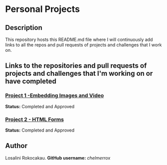 # Personal Projects

## Description

This repository hosts this README.md file where I will continuously add links to all the repos and pull requests of projects and challenges that I work on.

## Links to the repositories and pull requests of projects and challenges that I'm working on or have completed

### <a href="https://github.com/jamestucker1988/jamestucker1988microverse_embeded-image-project1-combo">Project 1 -Embedding Images and Video</a>

**Status:** Completed and Approved

### <a href="https://github.com/jamestucker1988/form-project2-microverse-curriculum">Project 2 - HTML Forms</a>

**Status:** Completed and Approved

## Author

Losalini Rokocakau. **GitHub username:** *chelmerrox*